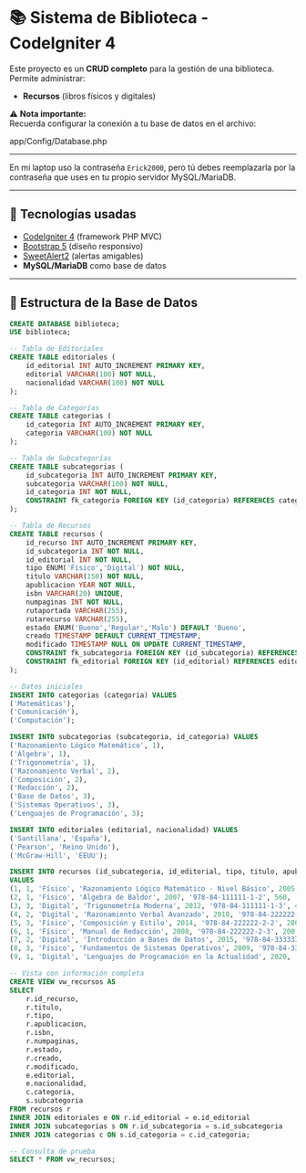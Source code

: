 # 📚 Sistema de Biblioteca - CodeIgniter 4

Este proyecto es un **CRUD completo** para la gestión de una biblioteca.  
Permite administrar:

- **Recursos** (libros físicos y digitales)


⚠️ **Nota importante:**  
Recuerda configurar la conexión a tu base de datos en el archivo:

app/Config/Database.php



---

En mi laptop uso la contraseña `Erick2000`, pero tú debes reemplazarla por la contraseña que uses en tu propio servidor MySQL/MariaDB.

---

## 🚀 Tecnologías usadas

- [CodeIgniter 4](https://codeigniter.com/) (framework PHP MVC)
- [Bootstrap 5](https://getbootstrap.com/) (diseño responsivo)
- [SweetAlert2](https://sweetalert2.github.io/) (alertas amigables)
- **MySQL/MariaDB** como base de datos

---

## 📂 Estructura de la Base de Datos

```sql
CREATE DATABASE biblioteca;
USE biblioteca;

-- Tabla de Editoriales
CREATE TABLE editoriales (
    id_editorial INT AUTO_INCREMENT PRIMARY KEY,
    editorial VARCHAR(100) NOT NULL,
    nacionalidad VARCHAR(100) NOT NULL
);

-- Tabla de Categorías
CREATE TABLE categorias (
    id_categoria INT AUTO_INCREMENT PRIMARY KEY,
    categoria VARCHAR(100) NOT NULL
);

-- Tabla de Subcategorías
CREATE TABLE subcategorias (
    id_subcategoria INT AUTO_INCREMENT PRIMARY KEY,
    subcategoria VARCHAR(100) NOT NULL,
    id_categoria INT NOT NULL,
    CONSTRAINT fk_categoria FOREIGN KEY (id_categoria) REFERENCES categorias(id_categoria)
);

-- Tabla de Recursos
CREATE TABLE recursos (
    id_recurso INT AUTO_INCREMENT PRIMARY KEY,
    id_subcategoria INT NOT NULL,
    id_editorial INT NOT NULL,
    tipo ENUM('Físico','Digital') NOT NULL,
    titulo VARCHAR(150) NOT NULL,
    apublicacion YEAR NOT NULL,
    isbn VARCHAR(20) UNIQUE,
    numpaginas INT NOT NULL,
    rutaportada VARCHAR(255),
    rutarecurso VARCHAR(255),
    estado ENUM('Bueno','Regular','Malo') DEFAULT 'Bueno',
    creado TIMESTAMP DEFAULT CURRENT_TIMESTAMP,
    modificado TIMESTAMP NULL ON UPDATE CURRENT_TIMESTAMP,
    CONSTRAINT fk_subcategoria FOREIGN KEY (id_subcategoria) REFERENCES subcategorias(id_subcategoria),
    CONSTRAINT fk_editorial FOREIGN KEY (id_editorial) REFERENCES editoriales(id_editorial)
);

-- Datos iniciales
INSERT INTO categorias (categoria) VALUES
('Matemáticas'),
('Comunicación'),
('Computación');

INSERT INTO subcategorias (subcategoria, id_categoria) VALUES
('Razonamiento Lógico Matemático', 1),
('Álgebra', 1),
('Trigonometría', 1),
('Razonamiento Verbal', 2),
('Composición', 2),
('Redacción', 2),
('Base de Datos', 3),
('Sistemas Operativos', 3),
('Lenguajes de Programación', 3);

INSERT INTO editoriales (editorial, nacionalidad) VALUES
('Santillana', 'España'),
('Pearson', 'Reino Unido'),
('McGraw-Hill', 'EEUU');

INSERT INTO recursos (id_subcategoria, id_editorial, tipo, titulo, apublicacion, isbn, numpaginas, rutaportada, rutarecurso, estado)
VALUES
(1, 1, 'Físico', 'Razonamiento Lógico Matemático - Nivel Básico', 2005, '978-84-111111-1-1', 250, 'portadas/razonamiento_logico.jpg', NULL, 'Bueno'),
(2, 1, 'Físico', 'Álgebra de Baldor', 2007, '978-84-111111-1-2', 560, 'portadas/algebra_baldor.jpg', NULL, 'Regular'),
(3, 3, 'Digital', 'Trigonometría Moderna', 2012, '978-84-111111-1-3', 430, 'portadas/trigonometria.jpg', 'recursos/trigonometria.pdf', 'Bueno'),
(4, 2, 'Digital', 'Razonamiento Verbal Avanzado', 2010, '978-84-222222-2-1', 300, 'portadas/razonamiento_verbal.jpg', 'recursos/razonamiento_verbal.pdf', 'Bueno'),
(5, 3, 'Físico', 'Composición y Estilo', 2014, '978-84-222222-2-2', 280, 'portadas/composicion.jpg', NULL, 'Regular'),
(6, 1, 'Físico', 'Manual de Redacción', 2008, '978-84-222222-2-3', 200, 'portadas/redaccion.jpg', NULL, 'Malo'),
(7, 2, 'Digital', 'Introducción a Bases de Datos', 2015, '978-84-333333-3-1', 550, 'portadas/base_datos.jpg', 'recursos/base_datos.pdf', 'Bueno'),
(8, 3, 'Físico', 'Fundamentos de Sistemas Operativos', 2009, '978-84-333333-3-2', 480, 'portadas/sistemas_operativos.jpg', NULL, 'Bueno'),
(9, 1, 'Digital', 'Lenguajes de Programación en la Actualidad', 2020, '978-84-333333-3-3', 620, 'portadas/lenguajes_programacion.jpg', 'recursos/lenguajes_programacion.pdf', 'Regular');

-- Vista con información completa
CREATE VIEW vw_recursos AS
SELECT 
    r.id_recurso,
    r.titulo,
    r.tipo,
    r.apublicacion,
    r.isbn,
    r.numpaginas,
    r.estado,
    r.creado,
    r.modificado,
    e.editorial,
    e.nacionalidad,
    c.categoria,
    s.subcategoria
FROM recursos r
INNER JOIN editoriales e ON r.id_editorial = e.id_editorial
INNER JOIN subcategorias s ON r.id_subcategoria = s.id_subcategoria
INNER JOIN categorias c ON s.id_categoria = c.id_categoria;

-- Consulta de prueba
SELECT * FROM vw_recursos;

